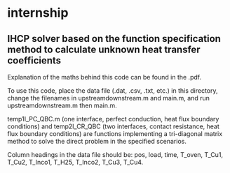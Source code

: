 # internship

## IHCP solver based on the function specification method to calculate unknown heat transfer coefficients

Explanation of the maths behind this code can be found in the .pdf.

To use this code, place the data file (.dat, .csv, .txt, etc.) in this directory, change the filenames in upstreamdownstream.m and main.m, and run upstreamdownstream.m then main.m.

temp1I_PC_QBC.m (one interface, perfect conduction, heat flux boundary conditions) and temp2I_CR_QBC (two interfaces, contact resistance, heat flux boundary conditions) are functions implementing a tri-diagonal matrix method to solve the direct problem in the specified scenarios.

Column headings in the data file should be: pos, load, time, T_oven, T_Cu1, T_Cu2, T_Inco1, T_H25, T_Inco2, T_Cu3, T_Cu4.
